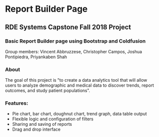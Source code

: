 # Report Builder Page
## RDE Systems Capstone Fall 2018 Project
### Basic Report Builder page using Bootstrap and Coldfusion

Group members: Vincent Abbruzzese, Christopher Campos, Joshua Pontipiedra, Priyankaben Shah

### About
The goal of this project is "to create a data analytics tool that will allow users to analyze demographic and medical data to discover trends, report outcomes, and study patient populations". 

### Features:
 - Pie chart, bar chart, doughnut chart, trend graph, data table output
 - Flexible logic and configuration of filters
 - Sharing and saving of reports
 - Drag and drop interface 
 